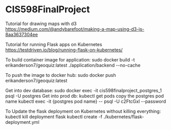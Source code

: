 # CIS598FinalProject

Tutorial for drawing maps with d3
https://medium.com/@andybarefoot/making-a-map-using-d3-js-8aa3637304ee

Tutorial for running Flask apps on Kubernetes
https://testdriven.io/blog/running-flask-on-kubernetes/

To build container image for application:
sudo docker build -t erikanderson7/geoquiz:latest ./application/backend --no-cache

To push the image to docker hub:
sudo docker push erikanderson7/geoquiz:latest

Get into dev database:
sudo docker exec -it cis598finalproject_postgres_1 psql -U postgres
Get into prod db:
kubectl get pods
copy the postgres pod name
kubectl exec -it {postgres pod name} -- psql -U c2FtcGxl --password

To Update the flask deployment on Kubernetes without killing everything:
kubectl kill deployment flask
kubectl create -f ./kubernetes/flask-deployment.yml